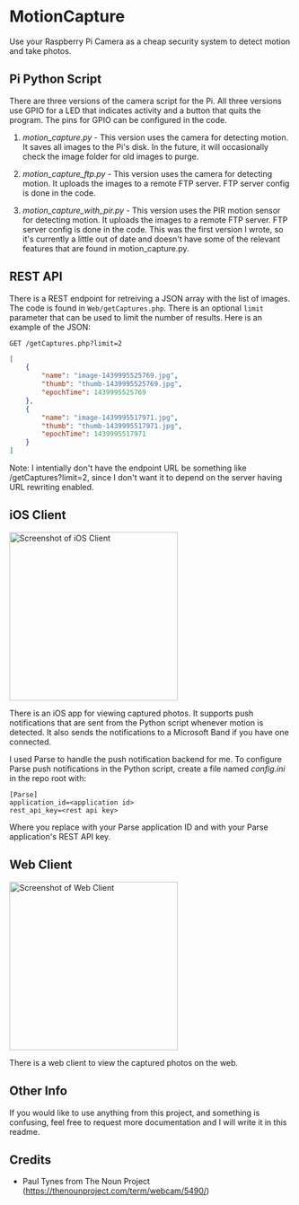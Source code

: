# MotionCapture
Use your Raspberry Pi Camera as a cheap security system to detect motion and take photos.

## Pi Python Script
There are three versions of the camera script for the Pi. All three versions use GPIO for a LED that indicates activity and a button that quits the program. The pins for GPIO can be configured in the code.

1. *motion_capture.py* - 
This version uses the camera for detecting motion. It saves all images to the Pi's disk.
In the future, it will occasionally check the image folder for old images to purge.

2. *motion_capture_ftp.py* - 
This version uses the camera for detecting motion. It uploads the images to a remote FTP server. FTP server config is done in the code.

3. *motion_capture_with_pir.py* - 
This version uses the PIR motion sensor for detecting motion. It uploads the images to a remote FTP server. FTP server config is done in the code.
This was the first version I wrote, so it's currently a little out of date and doesn't have some of the relevant features that are found in motion_capture.py.

## REST API
There is a REST endpoint for retreiving a JSON array with the list of images. The code is found in `Web/getCaptures.php`. There is an optional `limit` parameter that can be used to limit the number of results. Here is an example of the JSON:

```
GET /getCaptures.php?limit=2
```
```json
[
    {
        "name": "image-1439995525769.jpg",
        "thumb": "thumb-1439995525769.jpg",
        "epochTime": 1439995525769
    },
    {
        "name": "image-1439995517971.jpg",
        "thumb": "thumb-1439995517971.jpg",
        "epochTime": 1439995517971
    }
]
```

Note: I intentially don't have the endpoint URL be something like /getCaptures?limit=2, since I don't want it to depend on the server having URL rewriting enabled.

## iOS Client
<img src="https://raw.githubusercontent.com/JessicaYeh/MotionCapture/master/Screenshots/screenshot-iOS.png" alt="Screenshot of iOS Client" height="300"/>

There is an iOS app for viewing captured photos. It supports push notifications that are sent from the Python script whenever motion is detected. It also sends the notifications to a Microsoft Band if you have one connected.

I used Parse to handle the push notification backend for me. To configure Parse push notifications in the Python script, create a file named *config.ini* in the repo root with:
```
[Parse]
application_id=<application id>
rest_api_key=<rest api key>
```
Where you replace <application id> with your Parse application ID and <rest api key> with your Parse application's REST API key.

## Web Client
<img src="https://raw.githubusercontent.com/JessicaYeh/MotionCapture/master/Screenshots/screenshot-Web.png" alt="Screenshot of Web Client" height="300"/>

There is a web client to view the captured photos on the web.

## Other Info
If you would like to use anything from this project, and something is confusing, feel free to request more documentation and I will write it in this readme.

## Credits
- Paul Tynes from The Noun Project (https://thenounproject.com/term/webcam/5490/)
